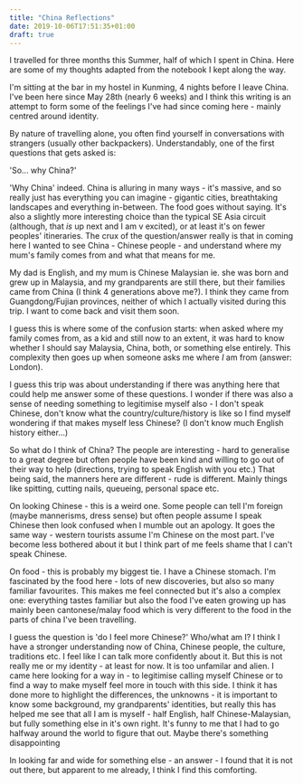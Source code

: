 ```yaml
---
title: "China Reflections"
date: 2019-10-06T17:51:35+01:00
draft: true
---
```


I travelled for three months this Summer, half of which I spent in China. Here are some of my thoughts adapted from the notebook I kept along the way. 

I'm sitting at the bar in my hostel in Kunming, 4 nights before I leave China. I've been here since May 28th (nearly 6 weeks) and I think this writing is an attempt to form some of the feelings I've had since coming here - mainly centred around identity.

By nature of travelling alone, you often find yourself in conversations with strangers (usually other backpackers).  Understandably, one of the first questions that gets asked is: 

'So... why China?' 

'Why China' indeed. China is alluring in many ways - it's massive, and so really just has everything you can imagine - gigantic cities, breathtaking landscapes and everything in-between. The food goes without saying. It's also a slightly more interesting choice than the typical SE Asia circuit (although, that _is_ up next and I am v excited), or at least it's on fewer peoples' itineraries. The crux of the question/answer really is that in coming here I wanted to see China - Chinese people - and understand where my mum's family comes from and what that means for me. 

My dad is English, and my mum is Chinese Malaysian ie. she was born and grew up in Malaysia, and my grandparents are still there, but their families came from China (I think 4 generations above me?). I think they came from Guangdong/Fujian provinces, neither of which I actually visited during this trip. I want to come back and visit them soon. 

I guess this is where some of the confusion starts: when asked where my family comes from, as a kid and still now to an extent, it was hard to know whether I should say Malaysia, China, both, or something else entirely. This complexity then goes up when someone asks me where _I_ am from (answer: London). 

I guess this trip was about understanding if there was anything here that could help me answer some of these questions. I wonder if there was also a sense of needing something to legitimise myself also - I don't speak Chinese, don't know what the country/culture/history is like so I find myself wondering if that makes myself less Chinese? (I don't know much English history either...) 

So what do I think of China? The people are interesting - hard to generalise to a great degree but often people have been kind and willing to go out of their way to help (directions, trying to speak English with you etc.) That being said, the manners here are different - rude is different. Mainly things like spitting, cutting nails, queueing, personal space etc.

On looking Chinese - this is a weird one. Some people can tell I'm foreign (maybe mannerisms, dress sense) but often people assume I speak Chinese then look confused when I mumble out an apology. It goes the same way - western tourists assume I'm Chinese on the most part. I've become less bothered about it but I think part of me feels shame that I can't speak Chinese.

On food - this is probably my biggest tie. I have a Chinese stomach. I'm fascinated by the food here - lots of new discoveries, but also so many familiar favourites. This makes me feel connected but it's also a complex one: everything tastes familiar but also the food I've eaten growing up has mainly been cantonese/malay food which is very different to the food in the parts of china I've been travelling. 

I guess the question is 'do I feel more Chinese?' Who/what am I? I think I have a stronger understanding now of China, Chinese people, the culture, traditions etc. I feel like I can talk more confidently about it. But this is not really me or my identity - at least for now. It is too unfamilar and alien. I came here looking for a way in - to legitimise calling myself Chinese or to find a way to make myself feel more in touch with this side. I think it has done more to highlight the differences, the unknowns - it is important to know some background, my grandparents' identities, but really this has helped me see that all I am is myself - half English, half Chinese-Malaysian, but fully something else in it's own right. It's funny to me that I had to go halfway around the world to figure that out. Maybe there's something disappointing 

In looking far and wide for something else - an answer - I found that it is not out there, but apparent to me already, I think I find this comforting. 